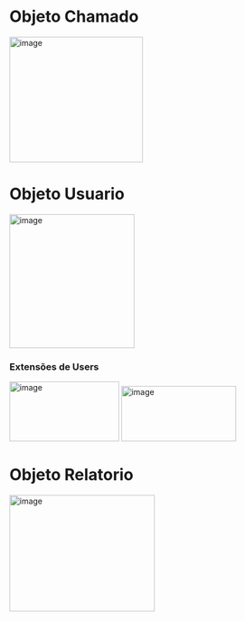 <h1>Objeto Chamado</h1>
<img width="236" height="222" alt="image" src="https://github.com/user-attachments/assets/8f6b1076-b389-4869-9ec6-dcb4e88b77ea" />

<h1>Objeto Usuario</h1>
<img width="221" height="237" alt="image" src="https://github.com/user-attachments/assets/b265bc3a-d1b7-4ac0-923e-30755da1e52d" />

<h3>Extensões de Users</h3>
<img width="194" height="106" alt="image" src="https://github.com/user-attachments/assets/d70cfc56-aa62-42b1-9609-c70e7a040e3e" />
<img width="203" height="98" alt="image" src="https://github.com/user-attachments/assets/833e3824-6fc4-40b0-a05c-f1b22e1cac47" />


<h1>Objeto Relatorio</h1>
<img width="257" height="206" alt="image" src="https://github.com/user-attachments/assets/58f3fc5c-d83d-46ed-89f8-fb0e4a4efd0d" />
